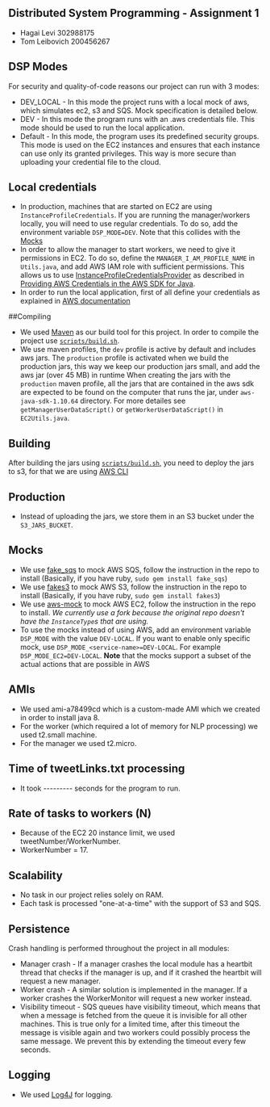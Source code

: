 ## Distributed System Programming - Assignment 1 
- Hagai Levi 302988175
- Tom Leibovich 200456267

## DSP Modes
For security and quality-of-code reasons our project can run with 3 modes:
- DEV_LOCAL - In this mode the project runs with a local mock of aws, which simulates ec2, s3 and SQS. Mock specification is detailed below.
- DEV - In this mode the program runs with an .aws credentials file. This mode should be used to run the local application.
- Default - In this mode, the program uses its predefined security groups. This mode is used on the EC2 instances and ensures that each instance can use only its granted privileges. This way is more secure than uploading your credential file to the cloud.

## Local credentials
- In production, machines that are started on EC2 are using `InstanceProfileCredentials`.
If you are running the manager/workers locally, you will need to use regular credentials.
To do so, add the environment variable `DSP_MODE=DEV`. Note that this collides with the [Mocks](#mocks)
- In order to allow the manager to start workers, we need to give it permissions in
EC2. To do so, define the `MANAGER_I_AM_PROFILE_NAME` in `Utils.java`, and add AWS IAM
role with sufficient permissions. This allows us to use
[InstanceProfileCredentialsProvider](http://docs.aws.amazon.com/AWSJavaSDK/latest/javadoc/index.html?com/amazonaws/auth/InstanceProfileCredentialsProvider.html)
as described in [Providing AWS Credentials in the AWS SDK for Java](http://docs.aws.amazon.com/AWSSdkDocsJava/latest/DeveloperGuide/credentials.html).
- In order to run the local application, first of all define your credentials as explained in [AWS documentation](http://docs.aws.amazon.com/AWSSdkDocsJava/latest/DeveloperGuide/credentials.html#using-the-default-credential-provider-chain)

##Compiling 
- We used [Maven](https://maven.apache.org/) as our build tool for this project. 
In order to compile the project use [`scripts/build.sh`](scripts/build.sh).
- We use maven profiles, the `dev` profile is active by default and includes aws jars.
The `production` profile is activated when we build the production jars, this way we keep our production jars
small, and add the aws jar (over 45 MB) in runtime
When creating the jars with the `production` maven profile, all the jars that are contained in the aws sdk are expected
to be found on the computer that runs the jar, under `aws-java-sdk-1.10.64` directory. For more detailes see
`getManagerUserDataScript()` or `getWorkerUserDataScript()` in `EC2Utils.java`.

## Building
After building the jars using [`scripts/build.sh`](scripts/build.sh), you need
to deploy the jars to s3, for that we are using [AWS CLI](https://aws.amazon.com/cli/)

## Production
- Instead of uploading the jars, we store them in an S3 bucket under the `S3_JARS_BUCKET`.

## Mocks
- We use [fake_sqs](https://github.com/iain/fake_sqs) to mock AWS SQS,
follow the instruction in the repo to install
(Basically, if you have ruby, `sudo gem install fake_sqs`)
- We use [fakes3](https://github.com/jubos/fake-s3) to mock AWS S3,
follow the instruction in the repo to install
(Basically, if you have ruby, `sudo gem install fakes3`)
- We use [aws-mock](https://github.com/hagai-lvi/aws-mock) to mock AWS EC2,
follow the instruction in the repo to install.
*We currently use a fork because the original repo doesn't have the `InstanceType`s that are using.*
- To use the mocks instead of using AWS, add an environment variable
`DSP_MODE` with the value `DEV-LOCAL`.
If you want to enable only specific mock, use `DSP_MODE_<service-name>=DEV-LOCAL`. For example `DSP_MODE_EC2=DEV-LOCAL`.
**Note** that the mocks support a subset of the actual actions that
are possible in AWS

## AMIs
- We used ami-a78499cd which is a custom-made AMI which we created in order to install java 8.
- For the worker (which required a lot of memory for NLP processing) we used t2.small machine.
- For the manager we used t2.micro.

## Time of tweetLinks.txt processing
- It took --------- seconds for the program to run.

## Rate of tasks to workers (N)
- Because of the EC2 20 instance limit, we used tweetNumber/WorkerNumber.
- WorkerNumber = 17.

## Scalability 
- No task in our project relies solely on RAM.
- Each task is processed "one-at-a-time" with the support of S3 and SQS.

## Persistence
Crash handling is performed throughout the project in all modules:
- Manager crash - If a manager crashes the local module has a heartbit thread that checks if the manager is up, and if it crashed the heartbit will request a new manager.
- Worker crash - A similar solution is implemented in the manager. If a worker crashes the WorkerMonitor will request a new worker instead.
- Visibility timeout - SQS queues have visibility timeout, which means that when a message is fetched from the queue it is invisible for all other machines. This is true only for a limited time, after this timeout the message is visible again and two workers could possibly process the same message. We prevent this by extending the timeout every few seconds.

## Logging
- We used [Log4J](http://logging.apache.org/log4j/2.x/) for logging.

